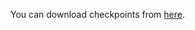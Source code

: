 You can download checkpoints from [here](https://drive.google.com/drive/folders/1y9EPmDUeXOYRmYSSYEd5Vo0XarIkEBsM?usp=sharing).
